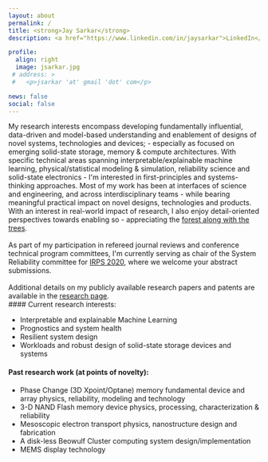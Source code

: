 ```yaml
---
layout: about
permalink: /
title: <strong>Jay Sarkar</strong>
description: <a href="https://www.linkedin.com/in/jaysarkar">LinkedIn</a> and <a href="https://scholar.google.com/citations?user=wBRwFqAAAAAJ&hl=en&authuser=1">Google Scholar</a>

profile:
  align: right
  image: jsarkar.jpg
 # address: >
 #   <p>jsarkar 'at' gmail 'dot' com</p>

news: false
social: false
---
```

<div style="text-align: left"> My research interests encompass developing fundamentally influential, data-driven and model-based understanding and enablement of designs of novel systems, technologies and devices; - especially as focused on emerging solid-state storage, memory & compute architectures. With specific technical areas spanning interpretable/explainable machine learning, physical/statistical modeling & simulation, reliability science and solid-state electronics - I'm interested in first-principles and systems-thinking approaches. Most of my work has been at interfaces of science and engineering, and across interdisciplinary teams - while bearing meaningful practical impact on novel designs, technologies and products. With an interest in real-world impact of research, I also enjoy detail-oriented perspectives towards enabling so - appreciating the <a href="https://idioms.thefreedictionary.com/can%27t+see+the+forest+for+the+trees" target="_blank"> forest along with the trees</a>.
<br/><br/>  As part of my participation in refereed journal reviews and conference technical program committees, I'm currently serving as chair of the System Reliability committee for <a href="https://irps.org" target="_blank"> IRPS 2020</a>, where we welcome your abstract submissions.<br/><br/>Additional details on my publicly available research papers and patents are available in the <a href="https://jay-sarkar.github.io/research/">research page</a>. </div>
#### Current research interests:

<ul>
<li> Interpretable and explainable Machine Learning</li>
<li> Prognostics and system health </li>
<li> Resilient system design </li>
<li> Workloads and robust design of solid-state storage devices and systems </li>
</ul>

#### Past research work (at points of novelty):

<ul>
<li> Phase Change (3D Xpoint/Optane) memory fundamental device and array physics, reliability, modeling and technology </li>
<li> 3-D NAND Flash memory device physics, processing, characterization & reliability </li>
<li> Mesoscopic electron transport physics, nanostructure design and fabrication </li>
<li> A disk-less Beowulf Cluster computing system design/implementation </li>
<li> MEMS display technology </li>
</ul>